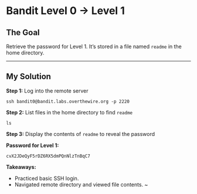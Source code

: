 # Bandit Level 0 → Level 1

## The Goal
Retrieve the password for Level 1. It’s stored in a file named `readme` in the home directory.

---

## My Solution

**Step 1:** Log into the remote server

```
ssh bandit0@bandit.labs.overthewire.org -p 2220

```
**Step 2:** List files in the home directory to find `readme`

```
ls

```
**Step 3:** Display the contents of `readme` to reveal the password

**Password for Level 1:**

```
cvX2JDeQyF5rDZ6RX5dmPQnNlzTnBqC7

```

**Takeaways:**

- Practiced basic SSH login.
- Navigated remote directory and viewed file contents.
~                                                           
